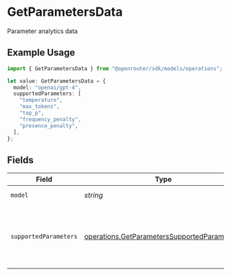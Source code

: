 # GetParametersData

Parameter analytics data

## Example Usage

```typescript
import { GetParametersData } from "@openrouter/sdk/models/operations";

let value: GetParametersData = {
  model: "openai/gpt-4",
  supportedParameters: [
    "temperature",
    "max_tokens",
    "top_p",
    "frequency_penalty",
    "presence_penalty",
  ],
};
```

## Fields

| Field                                                                                                      | Type                                                                                                       | Required                                                                                                   | Description                                                                                                | Example                                                                                                    |
| ---------------------------------------------------------------------------------------------------------- | ---------------------------------------------------------------------------------------------------------- | ---------------------------------------------------------------------------------------------------------- | ---------------------------------------------------------------------------------------------------------- | ---------------------------------------------------------------------------------------------------------- |
| `model`                                                                                                    | *string*                                                                                                   | :heavy_check_mark:                                                                                         | Model identifier                                                                                           | openai/gpt-4                                                                                               |
| `supportedParameters`                                                                                      | [operations.GetParametersSupportedParameter](../../models/operations/getparameterssupportedparameter.md)[] | :heavy_check_mark:                                                                                         | List of parameters supported by this model                                                                 | [<br/>"temperature",<br/>"max_tokens",<br/>"top_p",<br/>"frequency_penalty",<br/>"presence_penalty"<br/>]  |